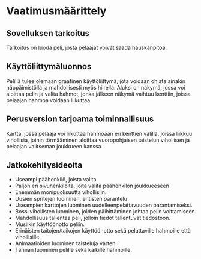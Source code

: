# Vaatimusmäärittely

## Sovelluksen tarkoitus

Tarkoitus on luoda peli, josta pelaajat voivat saada hauskanpitoa.

## Käyttöliittymäluonnos

Pelillä tulee olemaan graafinen käyttöliittymä, jota voidaan ohjata ainakin näppäimistöllä ja mahdollisesti myös hiirellä. Aluksi on näkymä, jossa voi aloittaa pelin ja valita hahmot, jonka jälkeen näkymä vaihtuu kenttiin, joissa pelaajan hahmoa voidaan liikuttaa.

## Perusversion tarjoama toiminnallisuus

Kartta, jossa pelaaja voi liikuttaa hahmoaan eri kenttien välillä, joissa liikkuu vihollisia, joihin törmääminen aloittaa vuoropohjaisen taistelun vihollisen ja pelaajan valitseman joukkueen kanssa.

## Jatkokehitysideoita

-  Useampi päähenkilö, joista valita
-  Paljon eri sivuhenkilöitä, joita valita päähenkilön joukkueeseen
-  Enemmän monipuolisuutta vihollisiin.
-  Uusien spritejen luominen, entisten parantelu
-  Useampien karttojen luominen uudelleenpelattavuuden parantamiseksi.
-  Boss-vihollisten luominen, joiden päihittäminen johtaa pelin voittamiseen
-  Mahdollisuus tallentaa peli, jolloin tiedot tallentuvat tiedostoon.
-  Musiikin käyttöönotto peliin.
-  Erinäisten taitojen/taikojen käyttöönotto sekä pelattaville hahmoille että vihollisille.
-  Animaatioiden luominen taisteluja varten.
-  Tarinan luominen pelille sekä kaikille hahmoille.
